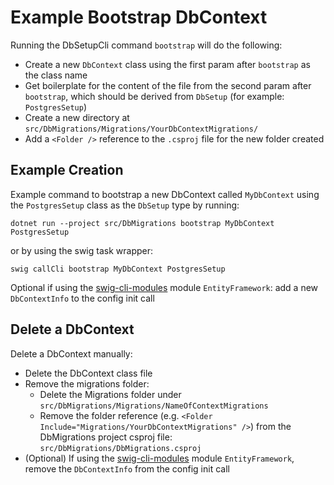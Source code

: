 # Example Bootstrap DbContext

Running the DbSetupCli command `bootstrap` will do the following:

- Create a new `DbContext` class using the first param after `bootstrap` as the class name
- Get boilerplate for the content of the file from the second param after `bootstrap`, which should be derived from `DbSetup` (for example: `PostgresSetup`)
- Create a new directory at `src/DbMigrations/Migrations/YourDbContextMigrations/`
- Add a `<Folder />` reference to the `.csproj` file for the new folder created

## Example Creation

Example command to bootstrap a new DbContext called `MyDbContext` using the `PostgresSetup` class as the `DbSetup` type by running:

```shell
dotnet run --project src/DbMigrations bootstrap MyDbContext PostgresSetup
```

or by using the swig task wrapper:

```shell
swig callCli bootstrap MyDbContext PostgresSetup
```

Optional if using the [swig-cli-modules](https://github.com/mikey-t/swig-cli-modules) module `EntityFramework`: add a new `DbContextInfo` to the config init call

## Delete a DbContext

Delete a DbContext manually:

- Delete the DbContext class file
- Remove the migrations folder:
    - Delete the Migrations folder under `src/DbMigrations/Migrations/NameOfContextMigrations`
    - Remove the folder reference (e.g. `<Folder Include="Migrations/YourDbContextMigrations" />`) from the DbMigrations project csproj file: `src/DbMigrations/DbMigrations.csproj`
- (Optional) If using the [swig-cli-modules](https://github.com/mikey-t/swig-cli-modules) module `EntityFramework`, remove the `DbContextInfo` from the config init call
